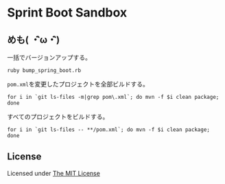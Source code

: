 # Sprint Boot Sandbox

## めも( ・ิω・ิ)

一括でバージョンアップする。

```console
ruby bump_spring_boot.rb
```

`pom.xml`を変更したプロジェクトを全部ビルドする。

```
for i in `git ls-files -m|grep pom\.xml`; do mvn -f $i clean package; done
```

すべてのプロジェクトをビルドする。

```
for i in `git ls-files -- **/pom.xml`; do mvn -f $i clean package; done
```

## License

Licensed under [The MIT License](https://opensource.org/licenses/MIT)
